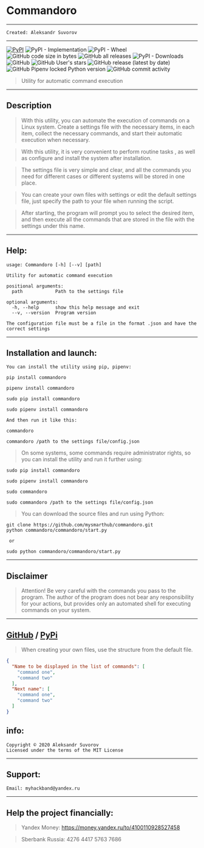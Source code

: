 Commandoro
===
---
    Created: Aleksandr Suvorov
---
[![PyPI](https://img.shields.io/pypi/v/commandoro)](http://pypi.org/project/commandoro)
![PyPI - Implementation](https://img.shields.io/pypi/implementation/commandoro)
![PyPI - Wheel](https://img.shields.io/pypi/wheel/commandoro)
![GitHub code size in bytes](https://img.shields.io/github/languages/code-size/mysmarthub/commandoro)
![GitHub all releases](https://img.shields.io/github/downloads/mysmarthub/commandoro/total)
![PyPI - Downloads](https://img.shields.io/pypi/dm/commandoro)
![GitHub](https://img.shields.io/github/license/mysmarthub/commandoro)
![GitHub User's stars](https://img.shields.io/github/stars/mysmarthub?style=social)
![GitHub release (latest by date)](https://img.shields.io/github/v/release/mysmarthub/commandoro)
![GitHub Pipenv locked Python version](https://img.shields.io/github/pipenv/locked/python-version/mysmarthub/commandoro)
![GitHub commit activity](https://img.shields.io/github/commit-activity/m/mysmarthub/commandoro)
>Utility for automatic command execution
---

Description
---

>With this utility, you can automate
the execution of commands on a Linux system.
Create a settings file with the necessary items,
in each item, collect the necessary commands,
and start their automatic execution when necessary.

>With this utility, it is very convenient 
to perform routine tasks , as well as configure 
and install the system after installation.

>The settings file is very simple and clear, 
and all the commands you need for different 
cases or different systems will be stored in one place.

>You can create your own files with settings 
or edit the default settings file, 
just specify the path to your file when running the script.

>After starting, the program will prompt you to 
select the desired item, and then execute all the 
commands that are stored in the file with the 
settings under this name.

---

Help:
----

```
usage: Commandoro [-h] [--v] [path]

Utility for automatic command execution

positional arguments:
  path            Path to the settings file

optional arguments:
  -h, --help      show this help message and exit
  --v, --version  Program version

The configuration file must be a file in the format .json and have the correct settings
```

---

Installation and launch:
---
    You can install the utility using pip, pipenv:

`pip install commandoro`

`pipenv install commandoro`

`sudo pip install commandoro`

`sudo pipenv install commandoro`

    And then run it like this:

`commandoro`

`commandoro /path to the settings file/config.json`

>On some systems, some commands require administrator rights, 
> so you can install the utility and run it further using:

`sudo pip install commandoro`

`sudo pipenv install commandoro`

`sudo commandoro`

`sudo commandoro /path to the settings file/config.json`

>You can download the source files and run using Python:

```
git clone https://github.com/mysmarthub/commandoro.git
python commandoro/commandoro/start.py
 
 or

sudo python commandoro/commandoro/start.py
```
---

Disclaimer
---

> Attention!
> Be very careful with the commands you pass to the program.
> The author of the program does not bear any responsibility for your actions, but
> provides only an automated shell for executing commands on your system.

---
[GitHub](https://github.com/mysmarthub/commandoro) / [PyPi](https://pypi.org/project/commandoro/)
---


>When creating your own files, use
the structure from the default file.

```json
{
  "Name to be displayed in the list of commands": [
    "command one",
    "command two"
  ],
  "Next name": [
    "command one",
    "command two"
  ]
}
```

info:
---
    Copyright © 2020 Aleksandr Suvorov
    Licensed under the terms of the MIT License
---

Support:
---
    Email: myhackband@yandex.ru
---

Help the project financially:
---
>Yandex Money:
https://money.yandex.ru/to/4100110928527458

>Sberbank Russia:
4276 4417 5763 7686
    